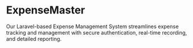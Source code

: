 # ExpenseMaster
Our Laravel-based Expense Management System streamlines expense tracking and management with secure authentication, real-time recording, and detailed reporting.
